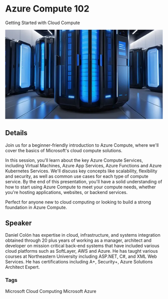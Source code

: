 # Azure Compute 102
Getting Started with Cloud Compute

![alt text](https://raw.githubusercontent.com/danielecolon/Azure-Compute-102/refs/heads/main/CloudStorage.png)

## Details
Join us for a beginner-friendly introduction to Azure Compute, where we'll cover the basics of Microsoft's cloud compute solutions.

In this session, you'll learn about the key Azure Compute Services, including Virtual Machines, Azure App Services, Azure Functions and Azure Kubernetes Services. We'll discuss key concepts like scalability, flexibility and security, as well as common use cases for each type of compute service. By the end of this presentation, you'll have a solid understanding of how to start using Azure Compute to meet your compute needs, whether you're hosting applications, websites, or backend services.

Perfect for anyone new to cloud computing or looking to build a strong foundation in Azure Compute.

## Speaker
Daniel Colón has expertise in cloud, infrastructure, and systems integration obtained through 20 plus years of working as a manager, architect and developer on mission critical back-end systems that have included various cloud platforms such as SoftLayer, AWS and Azure. He has taught various courses at Northeastern University including ASP.NET, C#, and XML Web Services. He has certifications including A+, Security+, Azure Solutions Architect Expert.

### Tags
Microsoft
Cloud Computing
Microsoft Azure

